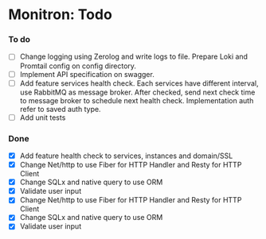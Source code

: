 # Monitron: Todo

### To do
- [ ] Change logging using Zerolog and write logs to file. Prepare Loki and Promtail config on config directory.
- [ ] Implement API specification on swagger.
- [ ] Add feature services health check. Each services have different interval, use RabbitMQ as message broker. After checked, send next check time to message broker to schedule next health check. Implementation auth refer to saved auth type.
- [ ] Add unit tests

### Done
- [x] Add feature health check to services, instances and domain/SSL
- [x] Change Net/http to use Fiber for HTTP Handler and Resty for HTTP Client
- [x] Change SQLx and native query to use ORM
- [x] Validate user input
- [x] Change Net/http to use Fiber for HTTP Handler and Resty for HTTP Client
- [x] Change SQLx and native query to use ORM
- [x] Validate user input
